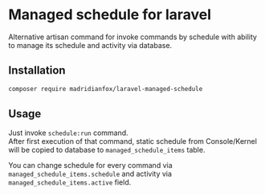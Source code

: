 # Managed schedule for laravel

Alternative artisan command for invoke commands by schedule with ability to manage its schedule and activity via database.

## Installation

```bash
composer require madridianfox/laravel-managed-schedule
```

## Usage

Just invoke `schedule:run` command.  
After first execution of that command, static schedule from Console/Kernel will be copied to database to `managed_schedule_items` table.  

You can change schedule for every command via `managed_schedule_items.schedule` and activity via `managed_schedule_items.active` field.